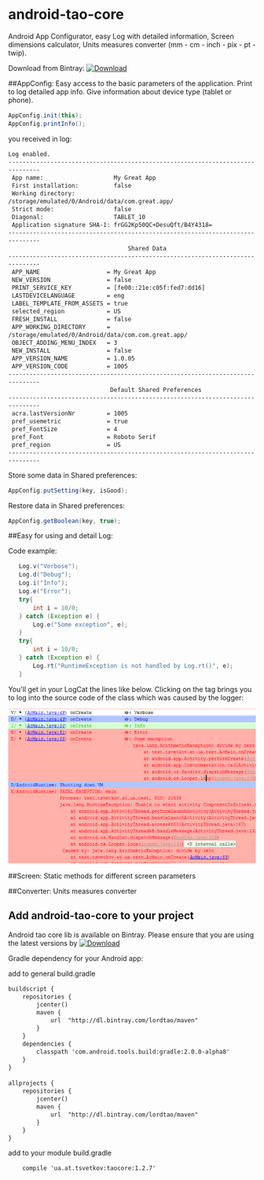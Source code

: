 android-tao-core
================

Android App Configurator, easy Log with detailed information, Screen dimensions calculator, Units measures converter (mm - cm - inch - pix - pt - twip).

Download from Bintray: [ ![Download](https://api.bintray.com/packages/lordtao/maven/android-tao-core/images/download.svg) ](https://bintray.com/lordtao/maven/android-tao-core/_latestVersion)

##AppConfig:
Easy access to the basic parameters of the application. Print to log detailed app info. Give information about device type (tablet or phone).

```java
AppConfig.init(this);
AppConfig.printInfo();
```

you received in log:

```code
Log enabled.
-------------------------------------------------------------------------------
 App name:                    My Great App
 First installation:          false
 Working directory:           /storage/emulated/0/Android/data/com.great.app/
 Strict mode:                 false
 Diagonal:                    TABLET_10
 Application signature SHA-1: frGG2Kp50QC+DesuQft/B4Y4318=
-------------------------------------------------------------------------------
                                  Shared Data
-------------------------------------------------------------------------------
 APP_NAME                   = My Great App
 NEW_VERSION                = false
 PRINT_SERVICE_KEY          = [fe00::21e:c05f:fed7:dd16]
 LASTDEVICELANGUAGE         = eng
 LABEL_TEMPLATE_FROM_ASSETS = true
 selected_region            = US
 FRESH_INSTALL              = false
 APP_WORKING_DIRECTORY      = /storage/emulated/0/Android/data/com.com.great.app/
 OBJECT_ADDING_MENU_INDEX   = 3
 NEW_INSTALL                = false
 APP_VERSION_NAME           = 1.0.05
 APP_VERSION_CODE           = 1005
-------------------------------------------------------------------------------
                             Default Shared Preferences
-------------------------------------------------------------------------------
 acra.lastVersionNr         = 1005
 pref_usemetric             = true
 pref_FontSize              = 4
 pref_Font                  = Roboto Serif
 pref_region                = US
-------------------------------------------------------------------------------
```
Store some data in Shared preferences:
```java
AppConfig.putSetting(key, isGood);
```
Restore data in Shared preferences:
```java
AppConfig.getBoolean(key, true);
```

##Easy for using and detail Log:

Code example:

```java
   Log.v("Verbose");
   Log.d("Debug");
   Log.i("Info");
   Log.e("Error");
   try{
       int i = 10/0;
   } catch (Exception e) {
       Log.e("Some exception", e);
   }
   try{
       int i = 10/0;
   } catch (Exception e) {
       Log.rt("RuntimeException is not handled by Log.rt()", e);
   }
```

You'll get in your LogCat the lines like below. 
Clicking on the tag brings you to log into the source code of the class which was caused by the logger:

![Image of LogCat example](log_example.png)

##Screen:
Static methods for different screen parameters

##Converter:
Units measures converter

Add android-tao-core to your project
----------------------------
Android tao core lib is available on Bintray. Please ensure that you are using the latest versions by [ ![Download](https://api.bintray.com/packages/lordtao/maven/android-tao-core/images/download.svg) ](https://bintray.com/lordtao/maven/android-tao-core/_latestVersion)

Gradle dependency for your Android app:

add to general build.gradle
```
buildscript {
    repositories {
        jcenter()
        maven {
            url  "http://dl.bintray.com/lordtao/maven"
        }
    }
    dependencies {
        classpath 'com.android.tools.build:gradle:2.0.0-alpha8'
    }
}

allprojects {
    repositories {
        jcenter()
        maven {
            url  "http://dl.bintray.com/lordtao/maven"
        }
    }
}
```
add to your module build.gradle
```
    compile 'ua.at.tsvetkov:taocore:1.2.7'
```
